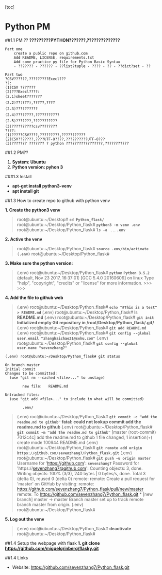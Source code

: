 [toc]

# Python PM
##1.1 PM ??
**?????????PYTHON???????,??????????????**
```
Part one
	create a public repo on github.com
	Add README, LICENSE, requirements.txt
	Add some practice py file for Python Basic Syntax
    - ??????? - ?????? - ??list?tuple - ???? - ?? - ??dict?set - ??

Part two
?CSV??????,?????????Execl???
??:
(1)CSV ???????
(2)???Execl????:
(2.1)sheet???????
(2.2)??(???),?????,????
(2.3)??????????
(2.4)????????,???????????
(2.5)???????,???????????
(3)??????????csv????????
????:
(1)?????CSV????,?????????,???????????
(2)CSV???????,????UTF-8????,??????????UTF-8???
(3)??????? ??????? ? python ?????????????????,???????????
```
##1.2 PM??
1. **System: Ubuntu**
2. **Python version: pyhon 3**

###1.3 Install
 - **apt-get install python3-venv**
 - **apt install git**

##1.3 How to create repo to github with python venv

**1. Create the python3 venv**
>root@ubuntu:~/Desktop# **`cd Python_flask/`**
root@ubuntu:~/Desktop/Python_flask# **`python3 -m venv .env`**
root@ubuntu:~/Desktop/Python_flask# **`ls -a `**
.  .. **`.env`**

**2.  Active the venv**

>root@ubuntu:~/Desktop/Python_flask# **`source .env/bin/activate`**
**`(.env)`** root@ubuntu:~/Desktop/Python_flask# 

**3.  Make sure the python version:**

>(.env) root@ubuntu:~/Desktop/Python_flask# **`python`**
**`Python 3.5.2`** (default, Nov 23 2017, 16:37:01) 
[GCC 5.4.0 20160609] on linux
Type "help", "copyright", "credits" or "license" for more information.
\>>> 
\>>> 

**4.  Add the file to github web**
>(.env) root@ubuntu:~/Desktop/Python_flask# **`echo "#This is a test" > README.md`**
(.env) root@ubuntu:~/Desktop/Python_flask# ls
**README.md**
(.env) root@ubuntu:~/Desktop/Python_flask# **`git init`**
**Initialized empty Git repository in /root/Desktop/Python_flask/.git/**
(.env) root@ubuntu:~/Desktop/Python_flask# **`git add README.md`** 
(.env) root@ubuntu:~/Desktop/Python_flask# **`git config --global user.email "zhanghaichao31@sohu.com"`**
(.env) root@ubuntu:~/Desktop/Python_flask# **`git config --global user.name "sevenzhang7"`**
```
(.env) root@ubuntu:~/Desktop/Python_flask# git status

On branch master
Initial commit
Changes to be committed:
  (use "git rm --cached <file>..." to unstage)

        new file:   README.md

Untracked files:
  (use "git add <file>..." to include in what will be committed)

        .env/
```
>(.env) root@ubuntu:~/Desktop/Python_flask# **`git commit -c "add the readme.md to github"`**
**fatal: could not lookup commit add the readme.md to github**
(.env) root@ubuntu:~/Desktop/Python_flask# **`git commit -m "add the readme.md to github"`**
>[master (root-commit) 7012c4c] add the readme.md to github
 1 file changed, 1 insertion(+)
 create mode 100644 README.md
(.env) root@ubuntu:~/Desktop/Python_flask# **`git remote add origin https://github.com/sevenzhang7/Python_flask.git`**
(.env) root@ubuntu:~/Desktop/Python_flask# **`git push -u origin master`**
Username for 'https://github.com': **`sevenzhang7`**
Password for 'https://sevenzhang7@github.com': 
Counting objects: 3, done.
Writing objects: 100% (3/3), 240 bytes | 0 bytes/s, done.
Total 3 (delta 0), reused 0 (delta 0)
remote: 
remote: Create a pull request for 'master' on GitHub by visiting:
remote:      https://github.com/sevenzhang7/Python_flask/pull/new/master
remote: 
To https://github.com/sevenzhang7/Python_flask.git
 \* [new branch]      master -> master
Branch master set up to track remote branch master from origin.
(.env) root@ubuntu:~/Desktop/Python_flask# 

**5.  Log out the venv** 
 >(.env) root@ubuntu:~/Desktop/Python_flask# **deactivate**
root@ubuntu:~/Desktop/Python_flask# 


##1.4 Setup the webpage with flask
**1.  git clone https://github.com/miguelgrinberg/flasky.git** 


##1.4 Links
- Website: https://github.com/sevenzhang7/Python_flask.git
